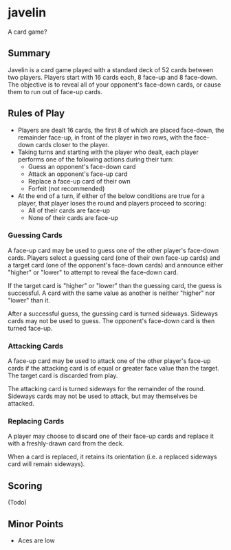 # javelin
A card game?

## Summary

Javelin is a card game played with a standard deck of 52 cards between two
players. Players start with 16 cards each, 8 face-up and 8 face-down. The
objective is to reveal all of your opponent's face-down cards, or cause
them to run out of face-up cards.

## Rules of Play

* Players are dealt 16 cards, the first 8 of which are placed face-down, the
  remainder face-up, in front of the player in two rows, with the face-down
  cards closer to the player.
* Taking turns and starting with the player who dealt, each player performs
  one of the following actions during their turn:
    * Guess an opponent's face-down card
    * Attack an opponent's face-up card
    * Replace a face-up card of their own
    * Forfeit (not recommended)
* At the end of a turn, if either of the below conditions are true for a
  player, that player loses the round and players proceed to scoring:
    * All of their cards are face-up
    * None of their cards are face-up

### Guessing Cards
A face-up card may be used to guess one of the other player's face-down cards.
Players select a guessing card (one of their own face-up cards) and a target
card (one of the opponent's face-down cards) and announce either "higher" or
"lower" to attempt to reveal the face-down card.

If the target card is "higher" or "lower" than the guessing card, the guess
is successful. A card with the same value as another is neither "higher" nor
"lower" than it.

After a successful guess, the guessing card is turned sideways. Sideways cards
may not be used to guess. The opponent's face-down card is then turned face-up.

### Attacking Cards
A face-up card may be used to attack one of the other player's face-up cards if
the attacking card is of equal or greater face value than the target. The target
card is discarded from play.

The attacking card is turned sideways for the remainder of the round. Sideways
cards may not be used to attack, but may themselves be attacked.

### Replacing Cards
A player may choose to discard one of their face-up cards and replace it with
a freshly-drawn card from the deck.

When a card is replaced, it retains its orientation (i.e. a replaced sideways
card will remain sideways).

## Scoring
(Todo)

## Minor Points
* Aces are low

